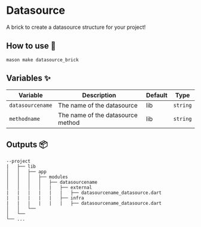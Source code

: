 # Datasource

A brick to create a datasource structure for your project!

## How to use 🚀

```
mason make datasource_brick
```

## Variables ✨

| Variable       | Description             | Default | Type     |
| -------------- | ----------------------- | ------- | -------- |
| `datasourcename` | The name of the datasource | lib     | `string` |
| `methodname` | The name of the datasource method | lib | `string`

## Outputs 📦

```
--project
|   ├── lib
│   │   ├── app
│   │   │   ├── modules
│   │   │   │   ├── datasourcename
│   │   │   │   |   ├── external
|   |   |   |   |   |   ├── datasourcename_datasource.dart
|   |   |   |   |   ├── infra
|   |   |   |   |   |   ├── datasourcename_datasource.dart
│   │   └── 
│   └──   
└── ...
```